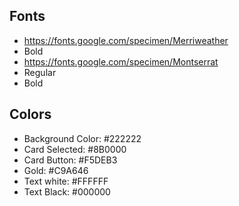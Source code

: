 ## Fonts

- https://fonts.google.com/specimen/Merriweather
- Bold
- https://fonts.google.com/specimen/Montserrat
- Regular
- Bold

## Colors

- Background Color: #222222
- Card Selected: #8B0000
- Card Button: #F5DEB3
- Gold: #C9A646
- Text white: #FFFFFF
- Text Black: #000000
